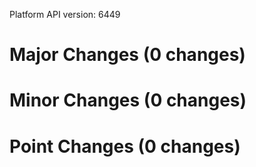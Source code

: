 Platform API version: 6449


# Major Changes (0 changes)


# Minor Changes (0 changes)


# Point Changes (0 changes)
